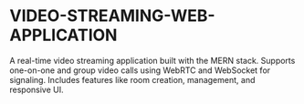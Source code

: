 # VIDEO-STREAMING-WEB-APPLICATION
A real-time video streaming application built with the MERN stack. Supports one-on-one and group video calls using WebRTC and WebSocket for signaling. Includes features like room creation, management, and responsive UI.
